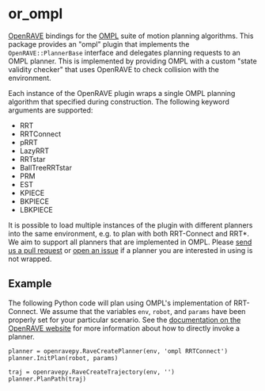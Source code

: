 or_ompl
=======

[OpenRAVE](http://openrave.org/) bindings for the [OMPL](http://ompl.kavrakilab.org/) suite of motion planning algorithms. This package provides an "ompl" plugin that implements the `OpenRAVE::PlannerBase` interface and delegates planning requests to an OMPL planner. This is implemented by providing OMPL with a custom "state validity checker" that uses OpenRAVE to check collision with the environment.

Each instance of the OpenRAVE plugin wraps a single OMPL planning algorithm that specified during construction. The following keyword arguments are supported:

- RRT
- RRTConnect
- pRRT
- LazyRRT
- RRTstar
- BallTreeRRTstar
- PRM
- EST
- KPIECE
- BKPIECE
- LBKPIECE

It is possible to load multiple instances of the plugin with different planners into the same environment, e.g. to plan with both RRT-Connect and RRT*. We aim to support all planners that are implemented in OMPL. Please [send us a pull request](https://github.com/personalrobotics/or_ompl/compare/) or [open an issue](https://github.com/personalrobotics/or_ompl/issues/new) if a planner you are interested in using is not wrapped.

Example
-------

The following Python code will plan using OMPL's implementation of RRT-Connect. We assume that the variables `env`, `robot`, and `params` have been properly set for your particular scenario. See the [documentation on the OpenRAVE website](http://openrave.org/docs/latest_stable/tutorials/openravepy_examples/#directly-launching-planners) for more information about how to directly invoke a planner.

    planner = openravepy.RaveCreatePlanner(env, 'ompl RRTConnect')
    planner.InitPlan(robot, params)
        
    traj = openravepy.RaveCreateTrajectory(env, '')
    planner.PlanPath(traj)
    
